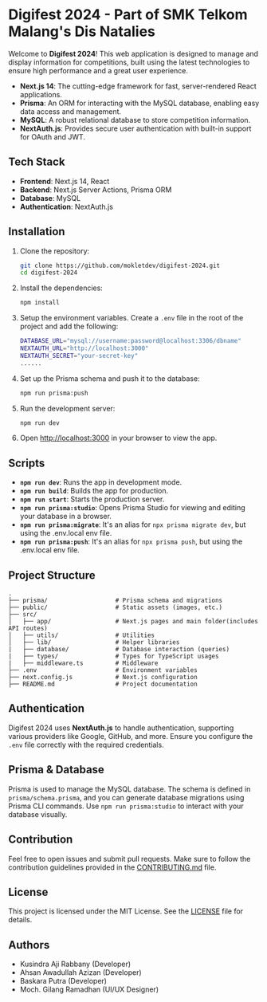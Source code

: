 # Digifest 2024 - Part of SMK Telkom Malang's Dis Natalies

Welcome to **Digifest 2024**! This web application is designed to manage and display information for competitions, built using the latest technologies to ensure high performance and a great user experience.

- **Next.js 14**: The cutting-edge framework for fast, server-rendered React applications.
- **Prisma**: An ORM for interacting with the MySQL database, enabling easy data access and management.
- **MySQL**: A robust relational database to store competition information.
- **NextAuth.js**: Provides secure user authentication with built-in support for OAuth and JWT.

## Tech Stack

- **Frontend**: Next.js 14, React
- **Backend**: Next.js Server Actions, Prisma ORM
- **Database**: MySQL
- **Authentication**: NextAuth.js

## Installation

1. Clone the repository:

   ```bash
   git clone https://github.com/mokletdev/digifest-2024.git
   cd digifest-2024
   ```

2. Install the dependencies:

   ```bash
   npm install
   ```

3. Setup the environment variables. Create a `.env` file in the root of the project and add the following:

   ```bash
   DATABASE_URL="mysql://username:password@localhost:3306/dbname"
   NEXTAUTH_URL="http://localhost:3000"
   NEXTAUTH_SECRET="your-secret-key"
   ......
   ```

4. Set up the Prisma schema and push it to the database:

   ```bash
   npm run prisma:push
   ```

5. Run the development server:

   ```bash
   npm run dev
   ```

6. Open [http://localhost:3000](http://localhost:3000) in your browser to view the app.

## Scripts

- **`npm run dev`**: Runs the app in development mode.
- **`npm run build`**: Builds the app for production.
- **`npm run start`**: Starts the production server.
- **`npm run prisma:studio`**: Opens Prisma Studio for viewing and editing your database in a browser.
- **`npm run prisma:migrate`**: It's an alias for `npx prisma migrate dev`, but using the .env.local env file.
- **`npm run prisma:push`**: It's an alias for `npx prisma push`, but using the .env.local env file.

## Project Structure

```
.
├── prisma/                   # Prisma schema and migrations
├── public/                   # Static assets (images, etc.)
├── src/
│   ├── app/                  # Next.js pages and main folder(includes API routes)
│   ├── utils/                # Utilities
│   ├── lib/                  # Helper libraries
|   ├── database/             # Database interaction (queries)
|   ├── types/                # Types for TypeScript usages
|   ├── middleware.ts         # Middleware
├── .env                      # Environment variables
├── next.config.js            # Next.js configuration
├── README.md                 # Project documentation
```

## Authentication

Digifest 2024 uses **NextAuth.js** to handle authentication, supporting various providers like Google, GitHub, and more. Ensure you configure the `.env` file correctly with the required credentials.

## Prisma & Database

Prisma is used to manage the MySQL database. The schema is defined in `prisma/schema.prisma`, and you can generate database migrations using Prisma CLI commands. Use `npm run prisma:studio` to interact with your database visually.

## Contribution

Feel free to open issues and submit pull requests. Make sure to follow the contribution guidelines provided in the [CONTRIBUTING.md](CONTRIBUTING.md) file.

## License

This project is licensed under the MIT License. See the [LICENSE](LICENSE) file for details.

## Authors
- Kusindra Aji Rabbany (Developer)
- Ahsan Awadullah Azizan (Developer)
- Baskara Putra (Developer)
- Moch. Gilang Ramadhan (UI/UX Designer)
